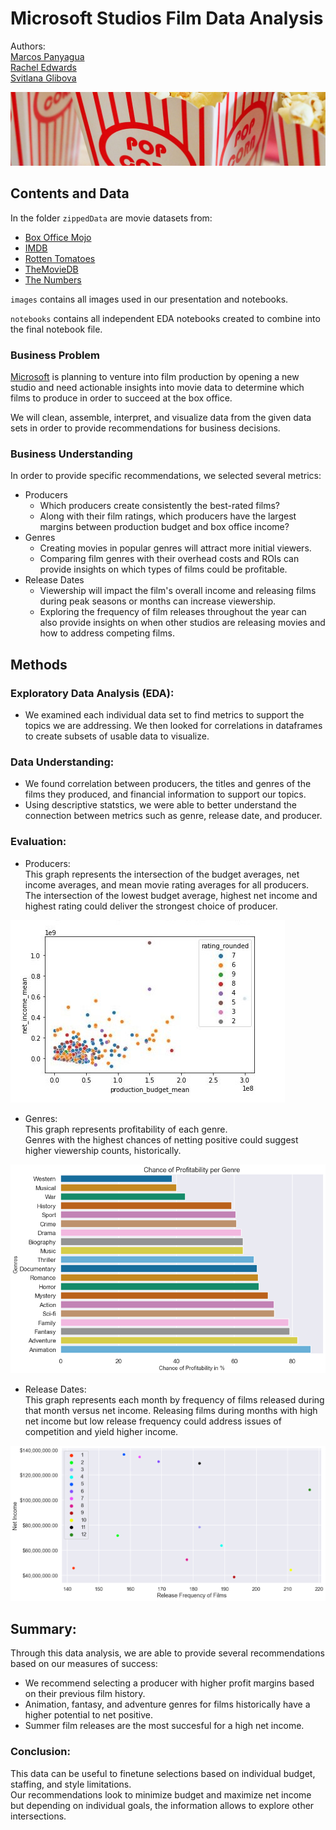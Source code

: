 # Microsoft Studios Film Data Analysis  
Authors:  
[Marcos Panyagua](mailto:marcosvppfernandes@gmail.com?)  
[Rachel Edwards](mailto:rachelke411@gmail.com?)  
[Svitlana Glibova](mailto:s.glibova@gmail.com?)  

![popcorn_banner](images/banner.jpg)


## Contents and Data

In the folder `zippedData` are movie datasets from:

* [Box Office Mojo](https://www.boxofficemojo.com/)
* [IMDB](https://www.imdb.com/)
* [Rotten Tomatoes](https://www.rottentomatoes.com/)
* [TheMovieDB](https://www.themoviedb.org/)
* [The Numbers](https://www.the-numbers.com/)  

`images` contains all images used in our presentation and notebooks. 
 
`notebooks` contains all independent EDA notebooks created to combine into the final notebook file.  

### Business Problem  
[Microsoft](microsoft.com/en-us) is planning to venture into film production by opening a new studio and need actionable insights into movie data to determine which films to produce in order to succeed at the box office.  

We will clean, assemble, interpret, and visualize data from the given data sets in order to provide recommendations for business decisions.  

### Business Understanding  
  
In order to provide specific recommendations, we selected several metrics:    
* Producers  
	* Which producers create consistently the best-rated films?
	* Along with their film ratings, which producers have the largest margins between production budget and box office income? 
* Genres  
	* Creating movies in popular genres will attract more initial viewers.
	* Comparing film genres with their overhead costs and ROIs can provide insights on which types of films could be profitable.  
* Release Dates  
	* Viewership will impact the film's overall income and releasing films during peak seasons or months can increase viewership.
	* Exploring the frequency of film releases throughout the year can also provide insights on when other studios are releasing movies and how to address competing films.
	

## Methods  

### Exploratory Data Analysis (EDA):  
* We examined each individual data set to find metrics to support the topics we are addressing. We then looked for correlations in dataframes to create subsets
of usable data to visualize. 

### Data Understanding:  
* We found correlation between producers, the titles and genres of the films they produced, and financial information to support our topics.
* Using descriptive statstics, we were able to better understand the connection between metrics such as genre, release date, and producer. 

### Evaluation: 
* Producers:  
This graph represents the intersection of the budget averages, net income averages, and mean movie rating averages for all producers.  
The intersection of the lowest budget average, highest net income and highest rating could deliver the strongest choice of producer.  

![budgetmean_vs_incomemean](images/budget_meansXnet_income_meanX_producer_rating1.jpg) 

* Genres:  
This graph represents profitability of each genre.  
Genres with the highest chances of netting positive could suggest higher viewership counts, historically.  
  
![ROI_by_genre](images/profitability_by_genre.png)  

* Release Dates:  
This graph represents each month by frequency of films released during that month versus net income.
Releasing films during months with high net income but low release frequency could address issues of competition and yield higher income.  

![release_month_scatter](images/release_dates_scatter.png)  

## Summary:  
 
Through this data analysis, we are able to provide several recommendations based on our measures of success:  
* We recommend selecting a producer with higher profit margins based on their previous film history.
* Animation, fantasy, and adventure genres for films historically have a higher potential to net positive.
* Summer film releases are the most succesful for a high net income. 

### Conclusion:  
This data can be useful to finetune selections based on individual budget, staffing, and style limitations.   
Our recommendations look to minimize budget and maximize net income but depending on individual goals, the information allows to explore other intersections.

